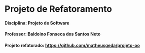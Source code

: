 # Projeto de Refatoramento

#### Disciplina: Projeto de Software

#### Professor: Baldoino Fonseca dos Santos Neto

#### Projeto refatorado: https://github.com/matheusgeda/projeto-oo
